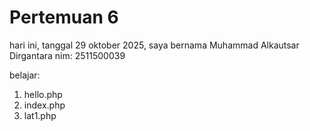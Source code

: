 # Pertemuan 6

hari ini, tanggal 29 oktober 2025, saya bernama Muhammad Alkautsar Dirgantara
nim: 2511500039

belajar:
<ol>
    <li>hello.php</li>
    <li>index.php</li>
    <li>lat1.php</li>
</ol>
